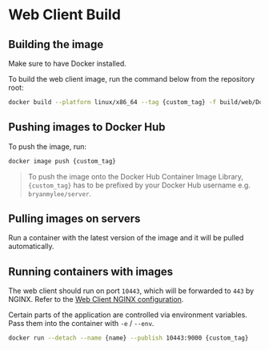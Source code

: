 # Web Client Build

## Building the image

Make sure to have Docker installed.

To build the web client image, run the command below from the repository root:

```bash
docker build --platform linux/x86_64 --tag {custom_tag} -f build/web/Dockerfile export/web
```

## Pushing images to Docker Hub

To push the image, run:

```bash
docker image push {custom_tag}
```

> To push the image onto the Docker Hub Container Image Library, `{custom_tag}` has to be prefixed by your Docker Hub username e.g. `bryanmylee/server`.

## Pulling images on servers

Run a container with the latest version of the image and it will be pulled automatically.

## Running containers with images

The web client should run on port `10443`, which will be forwarded to `443` by NGINX. Refer to the [Web Client NGINX configuration](.././../nginx/templates/web_client.nginx).

Certain parts of the application are controlled via environment variables. Pass them into the container with `-e` / `--env`.

```bash
docker run --detach --name {name} --publish 10443:9000 {custom_tag}
```

